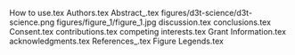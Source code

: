 How to use.tex
Authors.tex
Abstract_.tex
figures/d3t-science/d3t-science.png
figures/figure_1/figure_1.jpg
discussion.tex
conclusions.tex
Consent.tex
contributions.tex
competing interests.tex
Grant Information.tex
acknowledgments.tex
References_.tex
Figure Legends.tex
